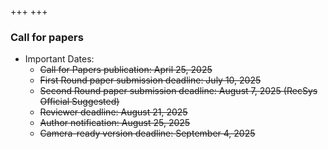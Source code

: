 +++
+++

### Call for papers

- Important Dates:
  - ~~Call for Papers publication: April 25, 2025~~
  - ~~First Round paper submission deadline: July 10, 2025~~
  - ~~Second Round paper submission deadline: August 7, 2025 (RecSys Official Suggested)~~
  - ~~Reviewer deadline: August 21, 2025~~
  - ~~Author notification: August 25, 2025~~
  - ~~Camera-ready version deadline: September 4, 2025~~
